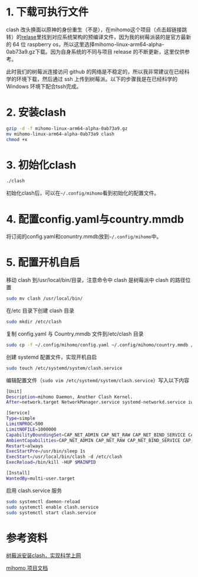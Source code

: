 # 1. 下载可执行文件

clash 改头换面以原神的身份重生（不是），在mihomo这个项目（点击超链接跳转）的[relase](https://github.com/MetaCubeX/mihomo/releases)里找到对应系统架构的预编译文件，因为我的树莓派装的是官方最新的 64 位 raspberry os，所以这里选择mihomo-linux-arm64-alpha-0ab73a9.gz下载。因为自身系统的不同与项目 release 的不断更新，这里仅供参考。

此时我们的树莓派连接访问 github 的网络是不稳定的，所以我非常建议在已经科学的环境下载，然后通过 ssh 上传到树莓派。以下的步骤我是在已经科学的 Windows 环境下配合tssh完成。

# 2. 安装clash

```bash
gzip -d -f mihomo-linux-arm64-alpha-0ab73a9.gz
mv mihomo-linux-arm64-alpha-0ab73a9 clash
chmod +x
```

# 3. 初始化clash

```bash
./clash
```

初始化clash后，可以在`~/.config/mihomo`看到初始化的配置文件。

# 4. 配置config.yaml与country.mmdb

将订阅的config.yaml和conuntry.mmdb放到`~/.config/mihomo`中。

# 5. 配置开机自启

移动 clash 到/usr/local/bin/目录，注意命令中 clash 是树莓派中 clash 的路径位置

```bash
sudo mv clash /usr/local/bin/
```

在/etc 目录下创建 clash 目录

```bash
sudo mkdir /etc/clash
```

复制 config.yaml 与 Country.mmdb 文件到/etc/clash 目录

```bash
sudo cp -f ~/.config/mihomo/config.yaml ~/.config/mihomo/country.mmdb /etc/clash
```

创建 systemd 配置文件，实现开机自启

```bash
sudo touch /etc/systemd/system/clash.service
```

编辑配置文件（`sudo vim /etc/systemd/system/clash.service`）写入以下内容

```bash
[Unit]
Description=mihomo Daemon, Another Clash Kernel.
After=network.target NetworkManager.service systemd-networkd.service iwd.service

[Service]
Type=simple
LimitNPROC=500
LimitNOFILE=1000000
CapabilityBoundingSet=CAP_NET_ADMIN CAP_NET_RAW CAP_NET_BIND_SERVICE CAP_SYS_TIME
AmbientCapabilities=CAP_NET_ADMIN CAP_NET_RAW CAP_NET_BIND_SERVICE CAP_SYS_TIME
Restart=always
ExecStartPre=/usr/bin/sleep 1s
ExecStart=/usr/local/bin/clash -d /etc/clash
ExecReload=/bin/kill -HUP $MAINPID

[Install]
WantedBy=multi-user.target
```

启用 clash.service 服务

```bash
sudo systemctl daemon-reload
sudo systemctl enable clash.service
sudo systemctl start clash.service
```

# 参考资料

[树莓派安装clash，实现科学上网](https://blog.panda74.fun/blog/practice/raspi/clash)

[mihomo 项目文档](https://wiki.metacubex.one/startup/)
